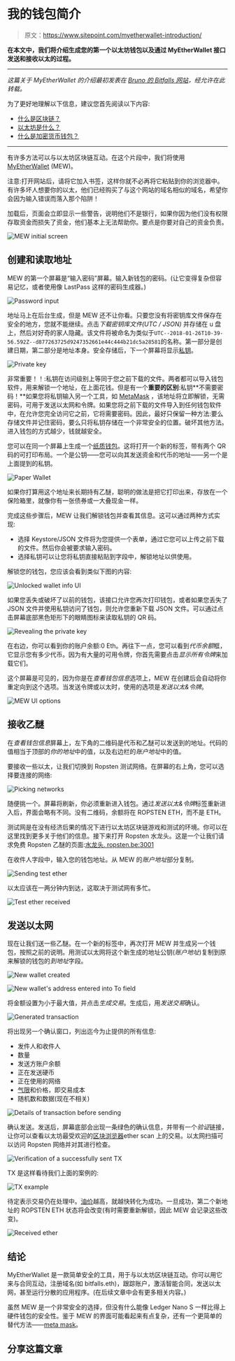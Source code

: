 # 我的钱包简介

> 原文：<https://www.sitepoint.com/myetherwallet-introduction/>

**在本文中，我们将介绍生成您的第一个以太坊钱包以及通过 MyEtherWallet 接口发送和接收以太的过程。**

* * *

*这篇关于 MyEtherWallet 的介绍最初发表在 [Bruno 的 Bitfalls 网站](https://bitfalls.com/2018/02/19/first-ethereum-address-learning-use-myetherwallet/)，经允许在此转载。*

为了更好地理解以下信息，建议您首先阅读以下内容:

*   [什么是区块链？](https://www.sitepoint.com/blockchain-what-it-is-how-it-works-why-its-so-popular)
*   [以太坊是什么？](https://bitfalls.com/2017/09/19/what-ethereum-compare-to-bitcoin/)
*   [什么是加密货币钱包？](https://bitfalls.com/2017/08/31/what-cryptocurrency-wallet/)

* * *

有许多方法可以与以太坊区块链互动。在这个片段中，我们将使用 [MyEtherWallet](https://myetherwallet.com) (MEW)。

注意:打开网站后，请将它加入书签，这样你就不必再将它粘贴到你的浏览器中。有许多坏人想要你的以太，他们已经购买了与这个网站的域名相似的域名，希望你会因为输入错误而落入那个陷阱！

加载后，页面会立即显示一些警告，说明他们不是银行，如果你因为他们没有权限存取资金而损失了资金，他们基本上无法帮助你。要点是你要对自己的资金负责。

![MEW initial screen](img/2b1ada4097f74ab175fbcd08768467dd.png)

## 创建和读取地址

MEW 的第一个屏幕是“输入密码”屏幕。输入新钱包的密码。(让它变得复杂但容易记忆，或者使用像 LastPass 这样的密码生成器。)

![Password input](img/a4726916564179875d29e58854e834b4.png)

地址马上在后台生成，但是 MEW 还不让你看。只要您没有将密钥库文件保存在安全的地方，您就不能继续。点击*下载密钥库文件(UTC / JSON)* 并存储在 u 盘上，然后对好奇的家人隐藏。该文件将被命名为类似于`UTC--2018-01-26T10-39-56.592Z--d877263725d9247352661e44c444b21dc5a28581`的名称。第一部分是创建日期，第二部分是地址本身。安全存储后，下一个屏幕将显示[私钥](https://bitfalls.com/glossary/#private-key)。

![Private key](img/e005eb9eeff85c96a2ed3b474ae3cf22.png)

非常重要！！:私钥在访问级别上等同于您之前下载的文件。两者都可以导入钱包软件，用来解锁一个地址，在上面花钱。但是有一个**重要的区别**:私钥**不需要密码！**如果您将私钥输入另一个工具，如 [MetaMask](https://bitfalls.com/2018/02/16/metamask-send-receive-ether/) ，该地址将立即解锁，无需密码，可用于发送以太网和令牌。如果您将之前下载的文件导入到任何钱包软件中，在允许您完全访问它之前，它将需要密码。因此，最好只保留一种方法:要么存储文件并记住密码，要么只将私钥存储在一个非常安全的位置。破坏其他方法。进入钱包的方式越少，钱就越安全。

您可以在同一个屏幕上生成一个[纸质钱包](https://bitfalls.com/2017/09/08/best-ways-protect-cryptocurrency-wallet/)。这将打开一个新的标签，带有两个 QR 码的可打印布局。一个是公钥——您可以向其发送资金和代币的地址——另一个是上面提到的私钥。

![Paper Wallet](img/47d1a3e601ab212cfea674d02ed123b6.png)

如果你打算用这个地址来长期持有乙醚，聪明的做法是把它打印出来，存放在一个保险箱里，就像你有一张债券或一大叠现金一样。

完成这些步骤后，MEW 让我们解锁钱包并查看其信息。这可以通过两种方式实现:

*   选择 Keystore/JSON 文件将为您提供一个表单，通过它您可以上传之前下载的文件。然后你会被要求输入密码。
*   选择私钥可以让您将私钥直接粘贴到字段中，解锁地址以供使用。

解锁您的钱包，您应该会看到类似下图的内容:

![Unlocked wallet info UI](img/d7ab497092a41c799c31830cb41fa5ca.png)

如果您丢失或破坏了以前的钱包，该接口允许您再次打印钱包，或者如果您丢失了 JSON 文件并使用私钥访问了钱包，则允许您重新下载 JSON 文件。可以通过点击屏幕底部黑色矩形下的眼睛图标来读取私钥的 QR 码。

![Revealing the private key](img/b4a42ed7bb71cc6e0ec30cc54d133345.png)

在右边，你可以看到你的账户余额:0 Eth。再往下一点，您可以看到*代币余额*框，它显示您有多少代币。因为有大量的可用令牌，你首先需要点击*显示所有令牌*来加载它们。

这个屏幕是可见的，因为你是在*查看钱包信息*选项上，MEW 在创建后会自动将你重定向到这个选项。当发送令牌或以太时，使用的选项是*发送以太&令牌*。

![MEW UI options](img/d0128452ea99cdda67763c22bf6a7f79.png)

## 接收乙醚

在*查看钱包信息*屏幕上，左下角的二维码是代币和乙醚可以发送到的地址。代码的值相当于顶部的*你的地址*中的值，以及右边栏的*账户地址*中的值。

要接收一些以太，让我们切换到 Ropsten 测试网络。在屏幕的右上角，您可以选择要连接的网络:

![Picking networks](img/4aa9c9d34040af1c1344d05fc3b5815a.png)

随便挑一个。屏幕将刷新，你必须重新进入钱包。通过*发送以太&令牌*标签重新进入后，界面会略有不同。没有二维码，余额将在 ROPSTEN ETH，而不是 ETH。

测试网是在没有经济后果的情况下进行以太坊区块链游戏和测试的环境。你可以在这里找到更多关于他们的信息。接下来打开 Ropsten 水龙头。这是一个让我们请求免费 Ropsten 乙醚的页面:[水龙头. ropsten.be:3001](http://faucet.ropsten.be:3001)

在收件人字段中，输入您的钱包地址。从 MEW 的*账户地址*部分复制。

![Sending test ether](img/104db95d257e97255892d45435f9a6ef.png)

以太应该在一两分钟内到达，这取决于测试网有多忙。

![Test ether received](img/d54355e1cd1cfbcaa01777517ff9d06b.png)

## 发送以太网

现在让我们送一些乙醚。在一个新的标签中，再次打开 MEW 并生成另一个钱包，按照之前的说明。用测试以太网将这个新生成的地址公钥(*账户地址*)复制到原来解锁的钱包的*到地址*字段。

![New wallet created](img/c58de8c76f41e83d4a6125cdb90e3710.png)

![New wallet's address entered into To field](img/3e1d76020ecbf7dabfecb84ac022d655.png)

将金额设置为小于最大值，并点击*生成交易*。生成后，用*发送交易*确认。

![Generated transaction](img/93d11535799f88cf481ac32848a53612.png)

将出现另一个确认窗口，列出迄今为止提供的所有信息:

*   发件人和收件人
*   数量
*   发送方账户余额
*   正在发送硬币
*   正在使用的网络
*   [气限](https://bitfalls.com/2017/12/05/ethereum-gas-and-transaction-fees-explained/)和价格，即交易成本
*   随机数和数据(现在不相关)

![Details of transaction before sending](img/19d09b8c91ac1a841544db0a81788a17.png)

确认发送。发送后，屏幕底部会出现一条绿色的确认信息，并带有一个*验证*链接，让你可以查看以太坊最受欢迎的[区块浏览器](https://bitfalls.com/2017/10/03/read-bitcoin-blockchain-data-blockexplorer/)ether scan 上的交易。以太网扫描可以访问 Ropsten 网络并对其进行检查。

![Verification of a successfully sent TX](img/db2b49f782bb706a857bb9270c7a675f.png)

TX 是这样看待我们上面的案例的:

![TX example](img/8a993c4e485d78b94c426f990e34df07.png)

待定表示交易仍在处理中。[油价](https://bitfalls.com/2017/12/05/ethereum-gas-and-transaction-fees-explained/)越高，就越快转化为成功。一旦成功，第二个新地址的 ROPSTEN ETH 状态将会改变(有时需要重新解锁，因此 MEW 会记录这些改变)。

![Received ether](img/1f7e3f5a8b02ed4d27816292cebfbd11.png)

## 结论

MyEtherWallet 是一款简单安全的工具，用于与以太坊区块链互动。你可以用它来与合同互动，注册域名(如 bitfalls.eth)，跟踪账户，激活智能合同，发送以太网，甚至运行分散的应用程序。(在后续文章中会有更多相关内容。)

虽然 MEW 是一个非常安全的选择，但没有什么能像 Ledger Nano S 一样比得上硬件钱包的安全性。鉴于 MEW 的界面可能看起来有点复杂，还有一个更简单的替代方法——[meta mask](https://bitfalls.com/2018/02/16/metamask-send-receive-ether/)。

## 分享这篇文章